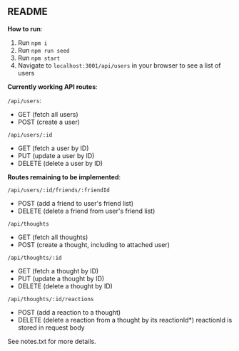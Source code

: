 ## README ##

**How to run**:

1. Run `npm i`
2. Run `npm run seed`
2. Run `npm start`
3. Navigate to `localhost:3001/api/users` in your browser to see a list of users

**Currently working API routes**:

`/api/users`:
- GET     (fetch all users)
- POST    (create a user)

`/api/users/:id`
- GET     (fetch a user by ID)
- PUT     (update a user by ID)
- DELETE  (delete a user by ID)

**Routes remaining to be implemented**:

`/api/users/:id/friends/:friendId`
- POST    (add a friend to user's friend list)
- DELETE  (delete a friend from user's friend list)

`/api/thoughts`
- GET     (fetch all thoughts)
- POST    (create a thought, including to attached user)

`/api/thoughts/:id`
- GET     (fetch a thought by ID)
- PUT     (update a thought by ID)
- DELETE  (delete a thought by ID)

`/api/thoughts/:id/reactions`
- POST    (add a reaction to a thought)
- DELETE  (delete a reaction from a thought by its reactionId*)
    reactionId is stored in request body

See notes.txt for more details.